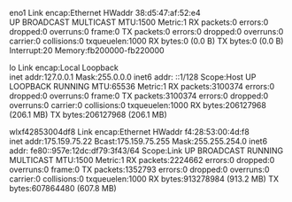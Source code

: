eno1      Link encap:Ethernet  HWaddr 38:d5:47:af:52:e4  
          UP BROADCAST MULTICAST  MTU:1500  Metric:1
          RX packets:0 errors:0 dropped:0 overruns:0 frame:0
          TX packets:0 errors:0 dropped:0 overruns:0 carrier:0
          collisions:0 txqueuelen:1000 
          RX bytes:0 (0.0 B)  TX bytes:0 (0.0 B)
          Interrupt:20 Memory:fb200000-fb220000 

lo        Link encap:Local Loopback  
          inet addr:127.0.0.1  Mask:255.0.0.0
          inet6 addr: ::1/128 Scope:Host
          UP LOOPBACK RUNNING  MTU:65536  Metric:1
          RX packets:3100374 errors:0 dropped:0 overruns:0 frame:0
          TX packets:3100374 errors:0 dropped:0 overruns:0 carrier:0
          collisions:0 txqueuelen:1000 
          RX bytes:206127968 (206.1 MB)  TX bytes:206127968 (206.1 MB)

wlxf42853004df8 Link encap:Ethernet  HWaddr f4:28:53:00:4d:f8  
          inet addr:175.159.75.22  Bcast:175.159.75.255  Mask:255.255.254.0
          inet6 addr: fe80::957e:12dc:df79:3f43/64 Scope:Link
          UP BROADCAST RUNNING MULTICAST  MTU:1500  Metric:1
          RX packets:2224662 errors:0 dropped:0 overruns:0 frame:0
          TX packets:1352793 errors:0 dropped:0 overruns:0 carrier:0
          collisions:0 txqueuelen:1000 
          RX bytes:913278984 (913.2 MB)  TX bytes:607864480 (607.8 MB)

